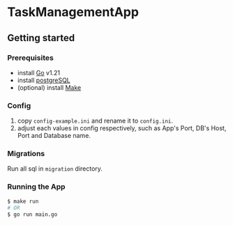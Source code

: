 # TaskManagementApp

## Getting started

### Prerequisites

- install [Go](https://go.dev/) v1.21
- install [postgreSQL](https://www.postgresql.org/)
- (optional) install [Make](https://www.gnu.org/software/make/)

### Config

1. copy `config-example.ini` and rename it to `config.ini`.
2. adjust each values in config respectively, such as App's Port, DB's Host, Port and Database name.

### Migrations

Run all sql in `migration` directory.

### Running the App

```bash
$ make run
# OR
$ go run main.go
```
